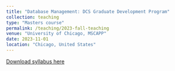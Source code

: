 ```yaml
---
title: "Database Management: DCS Graduate Development Program"
collection: teaching
type: "Masters course"
permalink: /teaching/2023-fall-teaching
venue: "University of Chicago, MSCAPP"
date: 2023-11-01
location: "Chicago, United States"
---
```


[Download syllabus here](http://donaldgrasse.github.io/files/introduction-comparative-politics-pols120.pdf)

